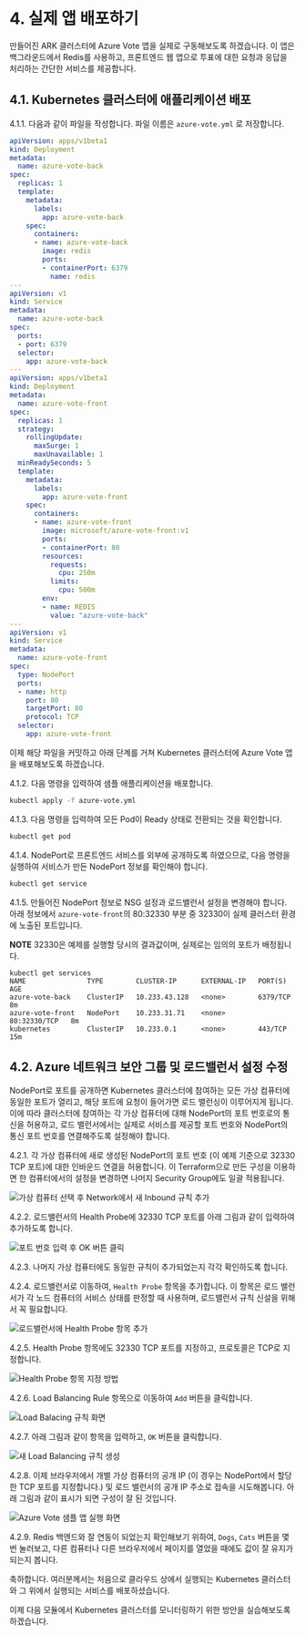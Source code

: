 ﻿# 4. 실제 앱 배포하기

만들어진 ARK 클러스터에 Azure Vote 앱을 실제로 구동해보도록 하겠습니다. 이 앱은 백그라운드에서 Redis를 사용하고, 프론트엔드 웹 앱으로 투표에 대한 요청과 응답을 처리하는 간단한 서비스를 제공합니다.

## 4.1. Kubernetes 클러스터에 애플리케이션 배포

4.1.1. 다음과 같이 파일을 작성합니다. 파일 이름은 `azure-vote.yml` 로 저장합니다.

```yaml
apiVersion: apps/v1beta1
kind: Deployment
metadata:
  name: azure-vote-back
spec:
  replicas: 1
  template:
    metadata:
      labels:
        app: azure-vote-back
    spec:
      containers:
      - name: azure-vote-back
        image: redis
        ports:
        - containerPort: 6379
          name: redis
---
apiVersion: v1
kind: Service
metadata:
  name: azure-vote-back
spec:
  ports:
  - port: 6379
  selector:
    app: azure-vote-back
---
apiVersion: apps/v1beta1
kind: Deployment
metadata:
  name: azure-vote-front
spec:
  replicas: 1
  strategy:
    rollingUpdate:
      maxSurge: 1
      maxUnavailable: 1
  minReadySeconds: 5
  template:
    metadata:
      labels:
        app: azure-vote-front
    spec:
      containers:
      - name: azure-vote-front
        image: microsoft/azure-vote-front:v1
        ports:
        - containerPort: 80
        resources:
          requests:
            cpu: 250m
          limits:
            cpu: 500m
        env:
        - name: REDIS
          value: "azure-vote-back"
---
apiVersion: v1
kind: Service
metadata:
  name: azure-vote-front
spec:
  type: NodePort
  ports:
  - name: http
    port: 80
    targetPort: 80
    protocol: TCP
  selector:
    app: azure-vote-front
```

이제 해당 파일을 커밋하고 아래 단계를 거쳐 Kubernetes 클러스터에 Azure Vote 앱을 배포해보도록 하겠습니다.

4.1.2. 다음 명령을 입력하여 샘플 애플리케이션을 배포합니다.

```sh
kubectl apply -f azure-vote.yml
```

4.1.3. 다음 명령을 입력하여 모든 Pod이 Ready 상태로 전환되는 것을 확인합니다.

```sh
kubectl get pod
```

4.1.4. NodePort로 프론트엔드 서비스를 외부에 공개하도록 하였으므로, 다음 명령을 실행하여 서비스가 만든 NodePort 정보를 확인해야 합니다.

```sh
kubectl get service
```

4.1.5. 만들어진 NodePort 정보로 NSG 설정과 로드밸런서 설정을 변경해야 합니다. 아래 정보에서 `azure-vote-front`의 80:32330 부분 중 32330이 실제 클러스터 환경에 노출된 포트입니다.

**NOTE** 32330은 예제를 실행할 당시의 결과값이며, 실제로는 임의의 포트가 배정됩니다.

```text
kubectl get services
NAME               TYPE        CLUSTER-IP      EXTERNAL-IP   PORT(S)        AGE
azure-vote-back    ClusterIP   10.233.43.128   <none>        6379/TCP       8m
azure-vote-front   NodePort    10.233.31.71    <none>        80:32330/TCP   8m
kubernetes         ClusterIP   10.233.0.1      <none>        443/TCP        15m
```

## 4.2. Azure 네트워크 보안 그룹 및 로드밸런서 설정 수정

NodePort로 포트를 공개하면 Kubernetes 클러스터에 참여하는 모든 가상 컴퓨터에 동일한 포트가 열리고, 해당 포트에 요청이 들어가면 로드 밸런싱이 이루어지게 됩니다. 이에 따라 클러스터에 참여하는 각 가상 컴퓨터에 대해 NodePort의 포트 번호로의 통신을 허용하고, 로드 밸런서에서는 실제로 서비스를 제공할 포트 번호와 NodePort의 통신 포트 번호를 연결해주도록 설정해야 합니다.

4.2.1. 각 가상 컴퓨터에 새로 생성된 NodePort의 포트 번호 (이 예제 기준으로 32330 TCP 포트)에 대한 인바운드 연결을 허용합니다. 이 Terraform으로 만든 구성을 이용하면 한 컴퓨터에서의 설정을 변경하면 나머지 Security Group에도 일괄 적용됩니다.

![가상 컴퓨터 선택 후 Network에서 새 Inbound 규칙 추가](images/2018-03-26-10-43-02.png)

4.2.2. 로드밸런서의 Health Probe에 32330 TCP 포트를 아래 그림과 같이 입력하여 추가하도록 합니다.

![포트 번호 입력 후 OK 버튼 클릭](images/2018-03-26-10-44-08.png)

4.2.3. 나머지 가상 컴퓨터에도 동일한 규칙이 추가되었는지 각각 확인하도록 합니다.

4.2.4. 로드밸런서로 이동하여, `Health Probe` 항목을 추가합니다. 이 항목은 로드 밸런서가 각 노드 컴퓨터의 서비스 상태를 판정할 때 사용하며, 로드밸런서 규칙 신설을 위해서 꼭 필요합니다.

![로드밸런서에 Health Probe 항목 추가](images/2018-03-26-10-46-03.png)

4.2.5. Health Probe 항목에도 32330 TCP 포트를 지정하고, 프로토콜은 TCP로 지정합니다.

![Health Probe 항목 지정 방법](images/2018-03-26-10-47-14.png)

4.2.6. Load Balancing Rule 항목으로 이동하여 `Add` 버튼을 클릭합니다.

![Load Balacing 규칙 화면](images/2018-03-26-10-48-30.png)

4.2.7. 아래 그림과 같이 항목을 입력하고, `OK` 버튼을 클릭합니다.

![새 Load Balancing 규칙 생성](images/2018-03-26-10-52-20.png)

4.2.8. 이제 브라우저에서 개별 가상 컴퓨터의 공개 IP (이 경우는 NodePort에서 할당한 TCP 포트를 지정합니다.) 및 로드 밸런서의 공개 IP 주소로 접속을 시도해봅니다. 아래 그림과 같이 표시가 되면 구성이 잘 된 것입니다.

![Azure Vote 샘플 앱 실행 화면](images/2018-03-24-03-24-07.png)

4.2.9. Redis 백엔드와 잘 연동이 되었는지 확인해보기 위하여, `Dogs`, `Cats` 버튼을 몇 번 눌러보고, 다른 컴퓨터나 다른 브라우저에서 페이지를 열었을 때에도 값이 잘 유지가 되는지 봅니다.

축하합니다. 여러분께서는 처음으로 클라우드 상에서 실행되는 Kubernetes 클러스터와 그 위에서 실행되는 서비스를 배포하셨습니다.

이제 다음 모듈에서 Kubernetes 클러스터를 모니터링하기 위한 방안을 실습해보도록 하겠습니다.
